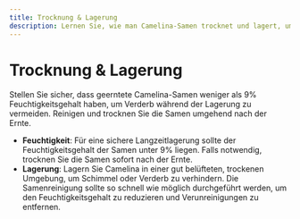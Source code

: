 ```yaml
---
title: Trocknung & Lagerung
description: Lernen Sie, wie man Camelina-Samen trocknet und lagert, um Qualität zu gewährleisten und Verderb zu verhindern.
---
```

# Trocknung & Lagerung

Stellen Sie sicher, dass geerntete Camelina-Samen weniger als 9% Feuchtigkeitsgehalt haben, um Verderb während der Lagerung zu vermeiden. Reinigen und trocknen Sie die Samen umgehend nach der Ernte.

- **Feuchtigkeit**: Für eine sichere Langzeitlagerung sollte der Feuchtigkeitsgehalt der Samen unter 9% liegen. Falls notwendig, trocknen Sie die Samen sofort nach der Ernte.
- **Lagerung**: Lagern Sie Camelina in einer gut belüfteten, trockenen Umgebung, um Schimmel oder Verderb zu verhindern. Die Samenreinigung sollte so schnell wie möglich durchgeführt werden, um den Feuchtigkeitsgehalt zu reduzieren und Verunreinigungen zu entfernen.
